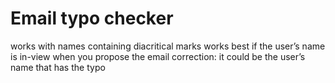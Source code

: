# Email typo checker
works with names containing diacritical marks
works best if the user’s name is in-view when you propose the email correction: it could be the user’s name that has the typo